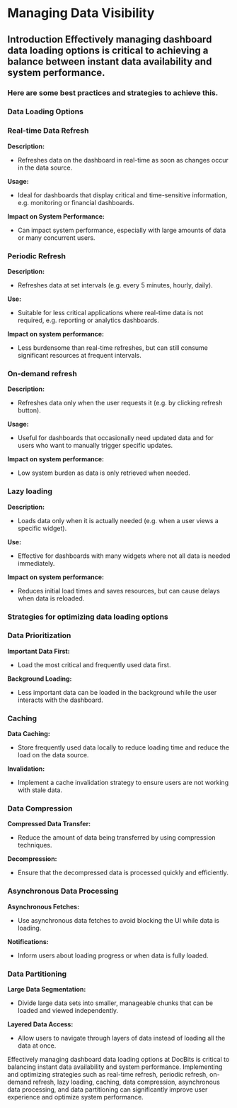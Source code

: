 # Managing Data Visibility

## Introduction Effectively managing dashboard data loading options is critical to achieving a balance between instant data availability and system performance.&#x20;

### Here are some best practices and strategies to achieve this.

### Data Loading Options&#x20;

### **Real-time Data Refresh**

**Description:**&#x20;

* Refreshes data on the dashboard in real-time as soon as changes occur in the data source.

**Usage:**&#x20;

* Ideal for dashboards that display critical and time-sensitive information, e.g. monitoring or financial dashboards.

**Impact on System Performance:**&#x20;

* Can impact system performance, especially with large amounts of data or many concurrent users.&#x20;

### **Periodic Refresh**

**Description:**&#x20;

* Refreshes data at set intervals (e.g. every 5 minutes, hourly, daily).&#x20;

**Use:**&#x20;

* Suitable for less critical applications where real-time data is not required, e.g. reporting or analytics dashboards.&#x20;

**Impact on system performance:**&#x20;

* Less burdensome than real-time refreshes, but can still consume significant resources at frequent intervals.&#x20;

### On-demand refresh

**Description:**&#x20;

* Refreshes data only when the user requests it (e.g. by clicking refresh button).&#x20;

**Usage:**&#x20;

* Useful for dashboards that occasionally need updated data and for users who want to manually trigger specific updates.&#x20;

**Impact on system performance:**&#x20;

* Low system burden as data is only retrieved when needed.&#x20;

### Lazy loading

**Description:**&#x20;

* Loads data only when it is actually needed (e.g. when a user views a specific widget).&#x20;

**Use:**&#x20;

* Effective for dashboards with many widgets where not all data is needed immediately.&#x20;

**Impact on system performance:**&#x20;

* Reduces initial load times and saves resources, but can cause delays when data is reloaded.&#x20;

### Strategies for optimizing data loading options&#x20;

### Data Prioritization

**Important Data First:**&#x20;

* Load the most critical and frequently used data first.

**Background Loading:**&#x20;

* Less important data can be loaded in the background while the user interacts with the dashboard.&#x20;

### Caching

**Data Caching:**&#x20;

* Store frequently used data locally to reduce loading time and reduce the load on the data source.

**Invalidation:**&#x20;

* Implement a cache invalidation strategy to ensure users are not working with stale data.&#x20;

### Data Compression

**Compressed Data Transfer:**&#x20;

* Reduce the amount of data being transferred by using compression techniques.

**Decompression:**&#x20;

* Ensure that the decompressed data is processed quickly and efficiently.&#x20;

### Asynchronous Data Processing

**Asynchronous Fetches:**&#x20;

* Use asynchronous data fetches to avoid blocking the UI while data is loading.

**Notifications:**&#x20;

* Inform users about loading progress or when data is fully loaded.&#x20;

### Data Partitioning

**Large Data Segmentation:**&#x20;

* Divide large data sets into smaller, manageable chunks that can be loaded and viewed independently.

**Layered Data Access:**&#x20;

* Allow users to navigate through layers of data instead of loading all the data at once.



Effectively managing dashboard data loading options at DocBits is critical to balancing instant data availability and system performance. Implementing and optimizing strategies such as real-time refresh, periodic refresh, on-demand refresh, lazy loading, caching, data compression, asynchronous data processing, and data partitioning can significantly improve user experience and optimize system performance.

